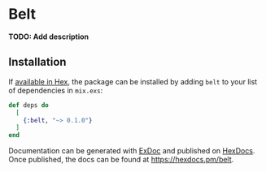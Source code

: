 # Belt

**TODO: Add description**

## Installation

If [available in Hex](https://hex.pm/docs/publish), the package can be installed
by adding `belt` to your list of dependencies in `mix.exs`:

```elixir
def deps do
  [
    {:belt, "~> 0.1.0"}
  ]
end
```

Documentation can be generated with [ExDoc](https://github.com/elixir-lang/ex_doc)
and published on [HexDocs](https://hexdocs.pm). Once published, the docs can
be found at <https://hexdocs.pm/belt>.

